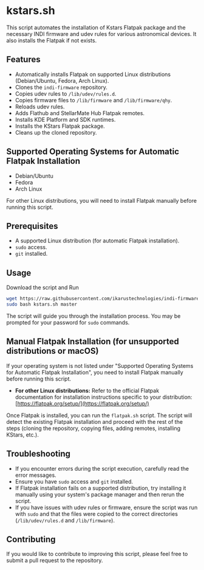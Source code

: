 # kstars.sh

This script automates the installation of Kstars Flatpak package and the necessary INDI firmware and udev rules for various astronomical devices. It also installs the Flatpak if not exists.

## Features

- Automatically installs Flatpak on supported Linux distributions (Debian/Ubuntu, Fedora, Arch Linux).
- Clones the `indi-firmware` repository.
- Copies udev rules to `/lib/udev/rules.d`.
- Copies firmware files to `/lib/firmware` and `/lib/firmware/qhy`.
- Reloads udev rules.
- Adds Flathub and StellarMate Hub Flatpak remotes.
- Installs KDE Platform and SDK runtimes.
- Installs the KStars Flatpak package.
- Cleans up the cloned repository.

## Supported Operating Systems for Automatic Flatpak Installation

- Debian/Ubuntu
- Fedora
- Arch Linux

For other Linux distributions, you will need to install Flatpak manually before running this script.

## Prerequisites

- A supported Linux distribution (for automatic Flatpak installation).
- `sudo` access.
- `git` installed.

## Usage

Download the script and Run

```bash
wget https://raw.githubusercontent.com/ikarustechnologies/indi-firmware/main/kstars.sh
sudo bash kstars.sh master
```

The script will guide you through the installation process. You may be prompted for your password for `sudo` commands.

## Manual Flatpak Installation (for unsupported distributions or macOS)

If your operating system is not listed under "Supported Operating Systems for Automatic Flatpak Installation", you need to install Flatpak manually before running this script.

-   **For other Linux distributions:** Refer to the official Flatpak documentation for installation instructions specific to your distribution: [https://flatpak.org/setup/](https://flatpak.org/setup/)

Once Flatpak is installed, you can run the `flatpak.sh` script. The script will detect the existing Flatpak installation and proceed with the rest of the steps (cloning the repository, copying files, adding remotes, installing KStars, etc.).

## Troubleshooting

-   If you encounter errors during the script execution, carefully read the error messages.
-   Ensure you have `sudo` access and `git` installed.
-   If Flatpak installation fails on a supported distribution, try installing it manually using your system's package manager and then rerun the script.
-   If you have issues with udev rules or firmware, ensure the script was run with `sudo` and that the files were copied to the correct directories (`/lib/udev/rules.d` and `/lib/firmware`).

## Contributing

If you would like to contribute to improving this script, please feel free to submit a pull request to the repository.
